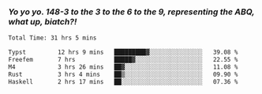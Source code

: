 ### ***Yo yo yo. 148-3 to the 3 to the 6 to the 9, representing the ABQ, what up, biatch?!***

<!--START_SECTION:waka-->

```txt
Total Time: 31 hrs 5 mins

Typst         12 hrs 9 mins   █████████▓░░░░░░░░░░░░░░░   39.08 %
Freefem       7 hrs           █████▓░░░░░░░░░░░░░░░░░░░   22.55 %
M4            3 hrs 26 mins   ██▓░░░░░░░░░░░░░░░░░░░░░░   11.08 %
Rust          3 hrs 4 mins    ██▒░░░░░░░░░░░░░░░░░░░░░░   09.90 %
Haskell       2 hrs 17 mins   ██░░░░░░░░░░░░░░░░░░░░░░░   07.36 %
```

<!--END_SECTION:waka-->

<!--
**AJMC2002/AJMC2002** is a ✨ _special_ ✨ repository because its `README.md` (this file) appears on your GitHub profile.

Here are some ideas to get you started:

- 🔭 I’m currently working on ...
- 🌱 I’m currently learning ...
- 👯 I’m looking to collaborate on ...
- 🤔 I’m looking for help with ...
- 💬 Ask me about ...
- 📫 How to reach me: ...
- 😄 Pronouns: ...
- ⚡ Fun fact: ...
-->
